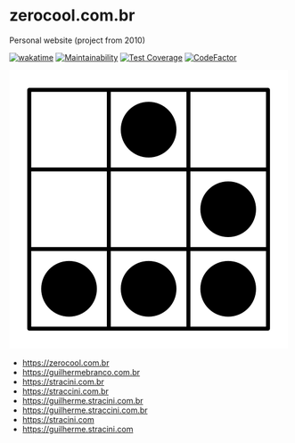 # zerocool.com.br

Personal website (project from 2010)

[![wakatime](https://wakatime.com/badge/github/guibranco/ZeroCool.com.br.svg)](https://wakatime.com/badge/github/guibranco/ZeroCool.com.br)
[![Maintainability](https://api.codeclimate.com/v1/badges/8607fdfd49998467e55c/maintainability)](https://codeclimate.com/github/guibranco/ZeroCool/maintainability)
[![Test Coverage](https://api.codeclimate.com/v1/badges/8607fdfd49998467e55c/test_coverage)](https://codeclimate.com/github/guibranco/ZeroCool/test_coverage)
[![CodeFactor](https://www.codefactor.io/repository/github/guibranco/ZeroCool/badge)](https://www.codefactor.io/repository/github/guibranco/ZeroCool)

![Hacker Glider](hackerGlider.png)

- https://zerocool.com.br
- https://guilhermebranco.com.br
- https://stracini.com.br
- https://straccini.com.br
- https://guilherme.stracini.com.br
- https://guilherme.straccini.com.br
- https://stracini.com
- https://guilherme.stracini.com

